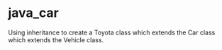 # java_car

Using inheritance to create a Toyota class which extends the Car class which extends the Vehicle class.
